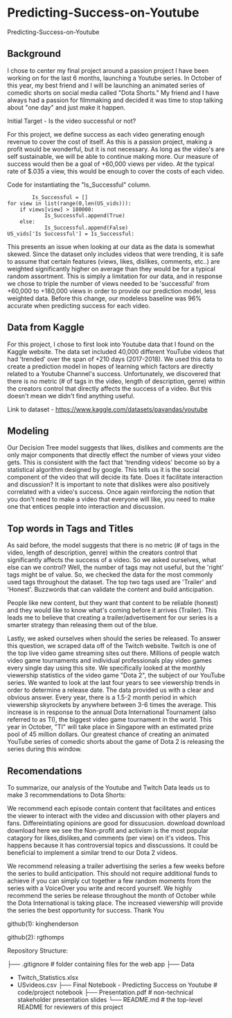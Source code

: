 # Predicting-Success-on-Youtube
Predicting-Success-on-Youtube

## Background

I chose to center my final project around a passion project I have been working on for the last 6 months, launching a Youtube series. In October of this year, my best friend and I will be launching an animated series of comedic shorts on social media called "Dota Shorts." My friend and I have always had a passion for filmmaking and decided it was time to stop talking about "one day" and just make it happen.

Initial Target - Is the video successful or not?

For this project, we define success as each video generating enough revenue to cover the cost of itself. As this is a passion project, making a profit would be wonderful, but it is not necessary. As long as the video's are self sustainable, we will be able to continue making more. Our measure of success would then be a goal of +60,000 views per video. At the typical rate of $.035 a view, this would be enough to cover the costs of each video.

Code for instantiating the "Is_Successful" column.

            Is_Successful = []
    for view in list(range(0,len(US_vids))):
        if views[view] > 180000:
                Is_Successful.append(True)
        else:
                Is_Successful.append(False)
    US_vids['Is Successful'] = Is_Successful:
This presents an issue when looking at our data as the data is somewhat skewed. Since the dataset only includes videos that were trending, it is safe to assume that certain features (views, likes, dislikes, comments, etc..) are weighted significantly higher on average than they would be for a typical random assortment. This is simply a limitation for our data, and in response we chose to triple the number of views needed to be 'successful' from +60,000 to +180,000 views in order to provide our prediction model, less weighted data. Before this change, our modeless baseline was 96% accurate when predicting success for each video.

## Data from Kaggle

For this project, I chose to first look into Youtube data that I found on the Kaggle website. The data set included 40,000 different YouTube videos that had 'trended' over the span of +210 days (2017-2018). We used this data to create a prediction model in hopes of learning which factors are directly related to a Youtube Channel's success. Unfortunately, we discovered that there is no metric (# of tags in the video, length of description, genre) within the creators control that directly affects the success of a video. But this doesn't mean we didn't find anything useful.

Link to dataset - https://www.kaggle.com/datasets/pavandas/youtube

## Modeling

Our Decision Tree model suggests that likes, dislikes and comments are the only major components that directly effect the number of views your video gets. This is consistent with the fact that 'trending videos' become so by a statistical algorithm designed by google. This tells us it is the social component of the video that will decide its fate. Does it facilitate interaction and discussion? It is important to note that dislikes were also positively correlated with a video's success. Once again reinforcing the notion that you don't need to make a video that everyone will like, you need to make one that entices people into interaction and discussion.

## Top words in Tags and Titles

As said before, the model suggests that there is no metric (# of tags in the video, length of description, genre) within the creators control that significantly affects the success of a video. So we asked ourselves, what else can we control? Well, the number of tags may not useful, but the 'right' tags might be of value. So, we checked the data for the most commonly used tags throughout the dataset. The top two tags used are 'Trailer' and 'Honest'. Buzzwords that can validate the content and build anticipation.

People like new content, but they want that content to be reliable (honest) and they would like to know what's coming before it arrives (Trailer). This leads me to believe that creating a trailer/advertisement for our series is a smarter strategy than releasing them out of the blue.

Lastly, we asked ourselves when should the series be released. To answer this question, we scraped data off of the Twitch website. Twitch is one of the top live video game streaming sites out there. Millions of people watch video game tournaments and individual professionals play video games every single day using this site. We specifically looked at the monthly viewership statistics of the video game "Dota 2", the subject of our YouTube series. We wanted to look at the last four years to see viewership trends in order to determine a release date. The data provided us with a clear and obvious answer. Every year, there is a 1.5-2 month period in which viewership skyrockets by anywhere between 3-6 times the average. This increase is in response to the annual Dota International Tournament (also referred to as TI), the biggest video game tournament in the world. This year in October, "TI" will take place in Singapore with an estimated prize pool of 45 million dollars. Our greatest chance of creating an animated YouTube series of comedic shorts about the game of Dota 2 is releasing the series during this window.

## Recomendations

To summarize, our analysis of the Youtube and Twitch Data leads us to make 3 recommendations to Dota Shorts:

We recommend each episode contain content that facilitates and entices the viewer to interact with the video and discussion with other players and fans. Differeintiating opinions are good for dissucusion. download download download
here we see the Non-profit and activism is the most popular catagory for likes,dislikes,and comments (per view) on it's videos. This happens because it has controversial topics and disscussions. It could be beneficial to implement a similar trend to our Dota 2 videos.

We recommend releasing a trailer advertising the series a few weeks before the series to build anticipation. This should not require additional funds to achieve if you can simply cut together a few random moments from the series with a VoiceOver you write and record yourself.
We highly recommend the series be release throughout the month of October while the Dota International is taking place. The increased viewership will provide the series the best opportunity for success.
Thank You

github(1): kinghenderson

github(2): rgthomps

Repository Structure:

├── .gitignore                                          # folder containing files for the web app
├── Data                                                
  - Twitch_Statistics.xlsx
  - USvideos.csv
├── Final Notebook - Predicting Success on Youtube      # code/project notebook
├── Presentation.pdf                                    # non-technical stakeholder presentation slides
└── README.md                                           # the top-level README for reviewers of this project
         